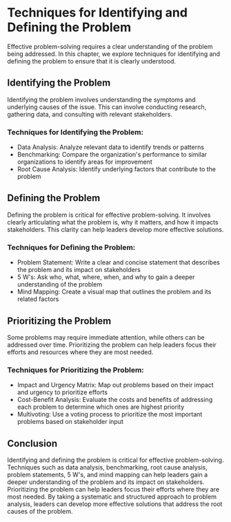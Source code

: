Techniques for Identifying and Defining the Problem
=====================================================================================

Effective problem-solving requires a clear understanding of the problem being addressed. In this chapter, we explore techniques for identifying and defining the problem to ensure that it is clearly understood.

Identifying the Problem
-----------------------

Identifying the problem involves understanding the symptoms and underlying causes of the issue. This can involve conducting research, gathering data, and consulting with relevant stakeholders.

### Techniques for Identifying the Problem:

* Data Analysis: Analyze relevant data to identify trends or patterns
* Benchmarking: Compare the organization's performance to similar organizations to identify areas for improvement
* Root Cause Analysis: Identify underlying factors that contribute to the problem

Defining the Problem
--------------------

Defining the problem is critical for effective problem-solving. It involves clearly articulating what the problem is, why it matters, and how it impacts stakeholders. This clarity can help leaders develop more effective solutions.

### Techniques for Defining the Problem:

* Problem Statement: Write a clear and concise statement that describes the problem and its impact on stakeholders
* 5 W's: Ask who, what, where, when, and why to gain a deeper understanding of the problem
* Mind Mapping: Create a visual map that outlines the problem and its related factors

Prioritizing the Problem
------------------------

Some problems may require immediate attention, while others can be addressed over time. Prioritizing the problem can help leaders focus their efforts and resources where they are most needed.

### Techniques for Prioritizing the Problem:

* Impact and Urgency Matrix: Map out problems based on their impact and urgency to prioritize efforts
* Cost-Benefit Analysis: Evaluate the costs and benefits of addressing each problem to determine which ones are highest priority
* Multivoting: Use a voting process to prioritize the most important problems based on stakeholder input

Conclusion
----------

Identifying and defining the problem is critical for effective problem-solving. Techniques such as data analysis, benchmarking, root cause analysis, problem statements, 5 W's, and mind mapping can help leaders gain a deeper understanding of the problem and its impact on stakeholders. Prioritizing the problem can help leaders focus their efforts where they are most needed. By taking a systematic and structured approach to problem analysis, leaders can develop more effective solutions that address the root causes of the problem.
